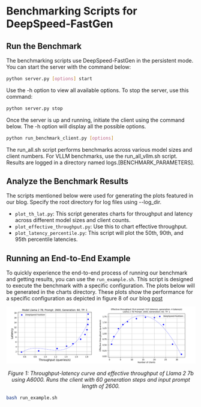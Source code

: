 # Benchmarking Scripts for DeepSpeed-FastGen

## Run the Benchmark

The benchmarking scripts use DeepSpeed-FastGen in the persistent mode.
You can start the server with the command below:

```bash
python server.py [options] start
```

Use the -h option to view all available options. To stop the server, use this command:

```bash		     
python server.py stop
```

Once the server is up and running, initiate the client using the command below. The -h option will display all the possible options.

```bash
python run_benchmark_client.py [options]
```

The run_all.sh script performs benchmarks across various model sizes and client numbers. For VLLM benchmarks, use the run_all_vllm.sh script. Results are logged in a directory named logs.[BENCHMARK_PARAMETERS].

## Analyze the Benchmark Results

The scripts mentioned below were used for generating the plots featured in our blog. Specify the root directory for log files using --log_dir.

- `plot_th_lat.py`: This script generates charts for throughput and latency across different model sizes and client counts.
- `plot_effective_throughput.py`: Use this to chart effective throughput.
- `plot_latency_percentile.py`: This script will plot the 50th, 90th, and 95th percentile latencies.

## Running an End-to-End Example

To quickly experience the end-to-end process of running our benchmark and getting results, you can use the `run_example.sh`. This script is designed to execute the benchmark with a specific configuration. The plots below will be generated in the charts directory. These plots show the performance for a specific configuration as depicted in figure 8 of our blog [post](https://github.com/microsoft/DeepSpeed/tree/master/blogs/deepspeed-fastgen#f-other-hardware-platforms)

<div align="center">
  <img src="A6000_benchmarks_example.png" alt="" width="800"/><br>

  *Figure 1: Throughput-latency curve and effective throughput of Llama 2 7b using A6000. Runs the client with 60 generation steps and input prompt length of 2600.*<br>
  </div>

```bash		     
bash run_example.sh
```